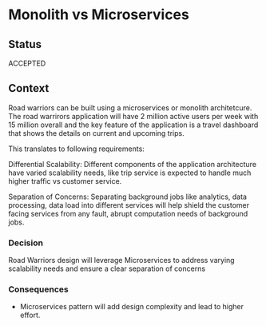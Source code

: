 # Monolith vs Microservices

## Status

ACCEPTED

## Context

Road warriors can be built using a microservices or monolith architetcure.
The road warrirors application will have 2 million active users per week with 15 million overall and the key feature of the application is a travel dashboard that shows the details on current and upcoming trips. 

This translates to following requirements:

Differential Scalability: Different components of the application architecture have varied scalability needs, like trip service is expected to handle much higher traffic vs customer service.

Separation of Concerns: Separating background jobs like analytics, data processing, data load into different services will help shield the customer facing services from any fault, abrupt computation needs of background jobs.

### Decision

Road Warriors design will leverage Microservices to address varying scalability needs and ensure a clear separation of concerns

### Consequences
- Microservices pattern will add design complexity and lead to higher effort.
